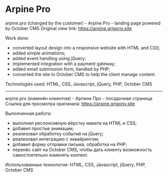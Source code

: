 # Arpine Pro

arpine.pro (changed by the customer) - Arpine Pro - landing page powered by October CMS
Original view link: https://arpine.grigoriy.site

Work done:

- converted layout design into a responsive website with HTML and CSS;
- added simple animations;
- added event handling using jQuery;
- implemented integration with a payment gateway;
- added email submission form, handled by PHP;
- converted the site to October CMS to help the client manage content.

Technologies used: HTML, CSS, Javascript, jQuery, PHP, October CMS

---

arpine.pro (изменён клиентом) - Арпине Про - посадочная страница
Ссылка для просмотра оригинала: https://arpine.grigoriy.site

Выполненная работа:

- выполнил респонсивную вёрстку макета на HTML и CSS;
- добавил простые анимации;
- реализовал обработку событий на jQuery;
- реализовал интеграцию с эквайрингом;
- добавил форму отправки письма, обработка на PHP;
- перенёс сайт на October CMS, чтобы дать клиенту возможность самостоятельно изменять контент.

Использованные технологии: HTML, CSS, Javascript, jQuery, PHP, October CMS
